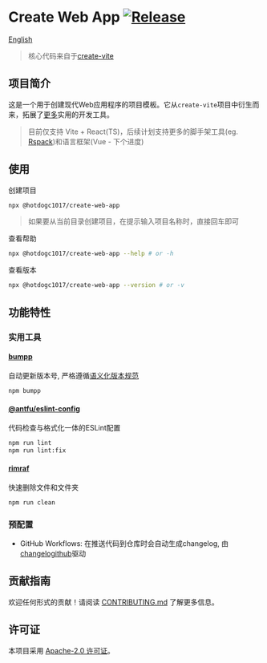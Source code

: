 # Create Web App [![Release](https://github.com/hotdogc1017/create-web-app/actions/workflows/release.yml/badge.svg)](https://github.com/hotdogc1017/create-web-app/actions/workflows/release.yml)

[English](README-EN.md)

> 核心代码来自于[create-vite](https://github.com/vitejs/vite/tree/main/packages/create-vite)

## 项目简介
这是一个用于创建现代Web应用程序的项目模板。它从`create-vite`项目中衍生而来，拓展了[更多](#功能特性)实用的开发工具。

> 目前仅支持 Vite + React(TS)，后续计划支持更多的脚手架工具(eg. [Rspack](https://github.com/web-infra-dev/rspack))和语言框架(Vue - 下个进度)

## 使用

创建项目
```bash
npx @hotdogc1017/create-web-app
```

> 如果要从当前目录创建项目，在提示输入项目名称时，直接回车即可

查看帮助
```bash
npx @hotdogc1017/create-web-app --help # or -h
```

查看版本
```bash
npx @hotdogc1017/create-web-app --version # or -v
```

## 功能特性

### 实用工具
#### [bumpp](https://github.com/antfu/bumpp)
自动更新版本号, 严格遵循[语义化版本规范](https://semver.org/)
```bash
npm bumpp
```

#### [@antfu/eslint-config](https://github.com/antfu/eslint-config)
代码检查与格式化一体的ESLint配置
```bash
npm run lint
npm run lint:fix
```

#### [rimraf](https://github.com/isaacs/rimraf#readme)
快速删除文件和文件夹
```bash
npm run clean
```

### 预配置
 - GitHub Workflows: 在推送代码到仓库时会自动生成changelog, 由[changelogithub](https://github.com/antfu/changelogithub)驱动

## 贡献指南
欢迎任何形式的贡献！请阅读 [CONTRIBUTING.md](CONTRIBUTING.md) 了解更多信息。

## 许可证
本项目采用 [Apache-2.0 许可证](LICENSE)。


